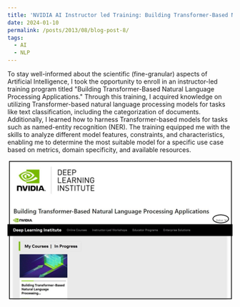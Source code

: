 ```yaml
---
title: 'NVIDIA AI Instructor led Training: Building Transformer-Based Natural Language Processing Applications'
date: 2024-01-10
permalink: /posts/2013/08/blog-post-8/
tags:
  - AI
  - NLP
---
```








To stay well-informed about the scientific (fine-granular) aspects of Artificial Intelligence, I took the opportunity to enroll in an instructor-led training program titled "Building Transformer-Based Natural Language Processing Applications." Through this training, I acquired knowledge on utilizing Transformer-based natural language processing models for tasks like text classification, including the categorization of documents. Additionally, I learned how to harness Transformer-based models for tasks such as named-entity recognition (NER). The training equipped me with the skills to analyze different model features, constraints, and characteristics, enabling me to determine the most suitable model for a specific use case based on metrics, domain specificity, and available resources.


![](/images/AI.jpg)













